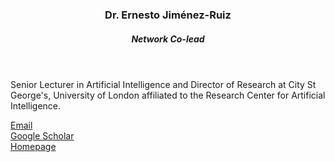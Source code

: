 
<header class="post-header">
<h3 class="post-title">Dr. Ernesto Jiménez-Ruiz</h3>
<h5 class="post-description">Network Co-lead</h5>
</header>

Senior Lecturer in Artificial Intelligence and Director of Research at City St George's, University of London affiliated to the Research Center for Artificial Intelligence.

<i class="fa fa-envelope"></i> <a href="mailto:ernesto.jimenez-ruiz@citystgeorges.ac.uk">Email</a> <br />
<i class="ai ai-google-scholar"></i> <a href="https://scholar.google.com/citations?user=07ioke0AAAAJ&hl=en&oi=sra">Google Scholar</a> <br />
<i class="fa fa-globe"></i> <a href="https://www.citystgeorges.ac.uk/about/people/academics/ernesto-jimenez-ruiz">Homepage</a>

